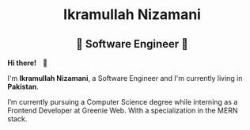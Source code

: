  <h1 align="center">Ikramullah Nizamani</h1>
<h2 align="center"><strong>🚨 Software Engineer 🚨</strong></h2>

<p><strong>Hi there! <span style="margin:0 10px;">👋</span></strong></p>
    
<p>I'm <strong>Ikramullah Nizamani</strong>, a Software Engineer and I'm currently living in <strong>Pakistan</strong>.</p>
<p>I’m currently pursuing a Computer Science degree while interning as a Frontend Developer at Greenie Web. With a specialization in the MERN stack.</p>

